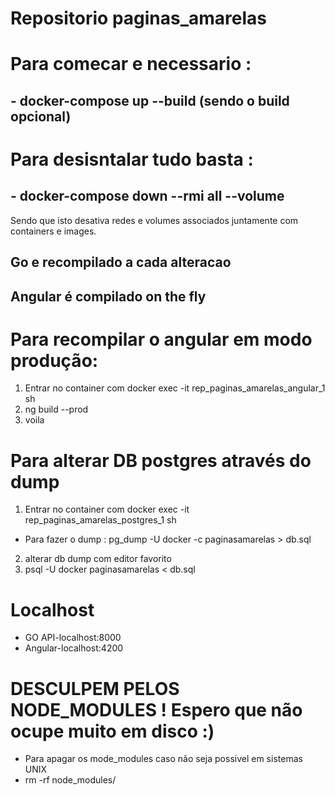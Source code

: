 # Repositorio paginas_amarelas

# Para comecar e necessario :   
## - docker-compose up --build (sendo o build opcional)  

# Para desisntalar tudo basta :  
## - docker-compose down --rmi all --volume
Sendo que isto desativa redes e volumes associados juntamente com containers e images.   

## Go e recompilado a cada alteracao
## Angular é compilado on the fly

# Para recompilar o angular em modo produção:  
1. Entrar no container com docker exec -it rep_paginas_amarelas_angular_1 sh
2. ng build --prod
3. voila

# Para alterar DB postgres através do dump
1. Entrar no container com docker exec -it rep_paginas_amarelas_postgres_1 sh
- Para fazer o dump : pg_dump -U docker -c paginasamarelas > db.sql
2. alterar db dump com editor favorito
3. psql -U docker paginasamarelas < db.sql


# Localhost
- GO API-localhost:8000
- Angular-localhost:4200

# DESCULPEM PELOS NODE_MODULES ! Espero que não ocupe muito em disco :)
- Para apagar os mode_modules caso não seja possivel em sistemas UNIX
- rm -rf node_modules/
